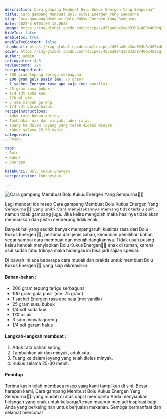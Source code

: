 ```yaml
---
description: Cara gampang Membuat Bolu Kukus Energen Yang Sempurna"
title: Cara gampang Membuat Bolu Kukus Energen Yang Sempurna
slug: Cara-gampang-Membuat-Bolu-Kukus-Energen-Yang-Sempurna
date: 2022-3-6T03:09:12.063Z
image: https://img-global.cpcdn.com/recipes/455aa8e43ad033b8/400x400cq70/photo.jpg
hideToc: false
enableToc: true
enableTocContent: false
thumbnail: https://img-global.cpcdn.com/recipes/455aa8e43ad033b8/400x400cq70/photo.jpg
cover: https://img-global.cpcdn.com/recipes/455aa8e43ad033b8/400x400cq70/photo.jpg
author: admin
ratingvalue: 4.8
reviewcount: 124
recipeingredient:
- 200 gram tepung terigu serbaguna
- 100 gram gula pasir (me: 75 gram)
- 1 sachet Energen rasa apa saja (me: vanilla)
- 25 gram susu bubuk
- 1/4 sdt soda kue
- 170 ml air
- 3 sdm minyak goreng
- 1/4 sdt garam halus
recipeinstructions:
- Aduk rata bahan kering.
- Tambahkan air dan minyak, aduk rata.
- Tuang ke dalam loyang yang telah dioles minyak.
- Kukus selama 25-30 menit.
categories:
- Resep

tags:
- Bolu
- Kukus
- Energen

katakunci: Bolu Kukus Energen
recipecuisine: Indonesian

---
```


![Cara gampang Membuat Bolu Kukus Energen Yang Sempurna👩‍🍳](https://img-global.cpcdn.com/recipes/455aa8e43ad033b8/400x400cq70/photo.jpg)

Lagi mencari ide resep Cara gampang Membuat Bolu Kukus Energen Yang Sempurna👩‍🍳 yang unik? Cara menyiapkannya memang tidak terlalu sulit namun tidak gampang juga. Jika keliru mengolah maka hasilnya tidak akan memuaskan dan justru cenderung tidak enak.

Banyak hal yang sedikit banyak mempengaruhi kualitas rasa dari Bolu Kukus Energen👩‍🍳, pertama dari jenis bahan, kemudian pemilihan bahan segar sampai cara membuat dan menghidangkannya. Tidak usah pusing kalau hendak menyiapkan Bolu Kukus Energen👩‍🍳 enak di rumah, karena asal sudah tahu triknya maka hidangan ini bisa jadi sajian spesial.

Di bawah ini ada beberapa cara mudah dan praktis untuk membuat Bolu Kukus Energen👩‍🍳 yang siap dikreasikan.

<!--inarticleads1-->

#### Bahan-bahan :

- 200 gram tepung terigu serbaguna
- 100 gram gula pasir (me: 75 gram)
- 1 sachet Energen rasa apa saja (me: vanilla)
- 25 gram susu bubuk
- 1/4 sdt soda kue
- 170 ml air
- 3 sdm minyak goreng
- 1/4 sdt garam halus

<!--inarticleads2-->

#### Langkah-langkah membuat :

1. Aduk rata bahan kering.
1. Tambahkan air dan minyak, aduk rata.
1. Tuang ke dalam loyang yang telah dioles minyak.
1. Kukus selama 25-30 menit.

#### Penutup

Terima kasih telah membaca resep yang kami tampilkan di sini. Besar harapan kami, Cara gampang Membuat Bolu Kukus Energen Yang Sempurna👩‍🍳 yang mudah di atas dapat membantu Anda menyiapkan hidangan yang enak untuk keluarga/teman maupun menjadi inspirasi bagi Anda yang berkeinginan untuk berjualan makanan. Semoga bermanfaat dan selamat mencoba!